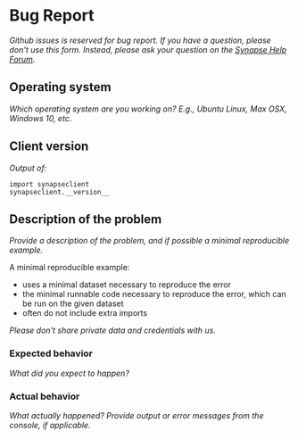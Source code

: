 # Bug Report

*Github issues is reserved for bug report. If you have a question, please don't use this form.
 Instead, please ask your question on the [Synapse Help Forum](https://www.synapse.org/#!SynapseForum:default).*

## Operating system

*Which operating system are you working on? E.g., Ubuntu Linux, Max OSX, Windows 10, etc.*

## Client version
*Output of:*
```
import synapseclient
synapseclient.__version__
```

## Description of the problem

*Provide a description of the problem, and if possible a minimal reproducible example.*

A minimal reproducible example:
* uses a minimal dataset necessary to reproduce the error
* the minimal runnable code necessary to reproduce the error, which can be run on the given dataset
* often do not include extra imports

*Please don't share private data and credentials with us.*

### Expected behavior

*What did you expect to happen?*

### Actual behavior

*What actually happened? Provide output or error messages from the console, if applicable.*
